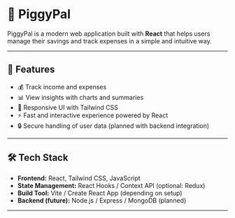 # 🐷 PiggyPal

PiggyPal is a modern web application built with **React** that helps users manage their savings and track expenses in a simple and intuitive way.

---

## 🚀 Features
- 💰 Track income and expenses  
- 📊 View insights with charts and summaries  
- 🎨 Responsive UI with Tailwind CSS  
- ⚡ Fast and interactive experience powered by React  
- 🔒 Secure handling of user data (planned with backend integration)  

---

## 🛠️ Tech Stack
- **Frontend:** React, Tailwind CSS, JavaScript  
- **State Management:** React Hooks / Context API (optional: Redux)  
- **Build Tool:** Vite / Create React App (depending on setup)  
- **Backend (future):** Node.js / Express / MongoDB (planned)  

---

